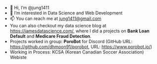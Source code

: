 - 👋 Hi, I’m @jung1411
- 👀 I’m interested in Data Science and Web Development
- 📫 You can reach me at jung1411@gmail.com
- You can also checkout my data science blog at https://jamesdatascience.com/, where I did a projects on **Bank Loan Default** and **Medicare Fraud Detection**.
- Projects worked in group: **PoroBot** for Discord (GitHub URL: https://github.com/dhmoon91/porobot, URL: https://www.porobot.io/)
- Working in Process: KCSA (Korean Canadian Soccer Association) Webiste 

<!---
jung1411/jung1411 is a ✨ special ✨ repository because its `README.md` (this file) appears on your GitHub profile.
You can click the Preview link to take a look at your changes.
--->
